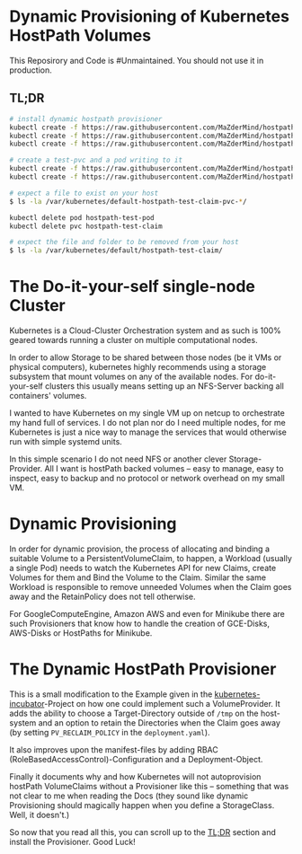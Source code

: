 # Dynamic Provisioning of Kubernetes HostPath Volumes
This Reposirory and Code is #Unmaintained. You should not use it in production.

## TL;DR
```bash
# install dynamic hostpath provisioner
kubectl create -f https://raw.githubusercontent.com/MaZderMind/hostpath-provisioner/master/manifests/rbac.yaml
kubectl create -f https://raw.githubusercontent.com/MaZderMind/hostpath-provisioner/master/manifests/deployment.yaml
kubectl create -f https://raw.githubusercontent.com/MaZderMind/hostpath-provisioner/master/manifests/storageclass.yaml

# create a test-pvc and a pod writing to it
kubectl create -f https://raw.githubusercontent.com/MaZderMind/hostpath-provisioner/master/manifests/test-claim.yaml
kubectl create -f https://raw.githubusercontent.com/MaZderMind/hostpath-provisioner/master/manifests/test-pod.yaml

# expect a file to exist on your host
$ ls -la /var/kubernetes/default-hostpath-test-claim-pvc-*/

kubectl delete pod hostpath-test-pod
kubectl delete pvc hostpath-test-claim

# expect the file and folder to be removed from your host
$ ls -la /var/kubernetes/default/hostpath-test-claim/
```

# The Do-it-your-self single-node Cluster
Kubernetes is a Cloud-Cluster Orchestration system and as such is 100% geared towards running a cluster on multiple computational nodes.

In order to allow Storage to be shared between those nodes (be it VMs or physical computers), kubernetes highly recommends using a storage subsystem that mount volumes on any of the available nodes. For do-it-your-self clusters this usually means setting up an NFS-Server backing all containers' volumes.

I wanted to have Kubernetes on my single VM up on netcup to orchestrate my hand full of services. I do not plan nor do I need multiple nodes, for me Kubernetes is just a nice way to manage the services that would otherwise run with simple systemd units.

In this simple scenario I do not need NFS or another clever Storage-Provider. All I want is hostPath backed volumes – easy to manage, easy to inspect, easy to backup and no protocol or network overhead on my small VM.

# Dynamic Provisioning
In order for dynamic provision, the process of allocating and binding a suitable Volume to a PersistentVolumeClaim, to happen, a Workload (usually a single Pod) needs to watch the Kubernetes API for new Claims, create Volumes for them and Bind the Volume to the Claim. Similar the same Workload is responsible to remove unneeded Volumes when the Claim goes away and the RetainPolicy does not tell otherwise.

For GoogleComputeEngine, Amazon AWS and even for Minikube there are such Provisioners that know how to handle the creation of GCE-Disks, AWS-Disks or HostPaths for Minikube.

# The Dynamic HostPath Provisioner
This is a small modification to the Example given in the [kubernetes-incubator](https://github.com/kubernetes-incubator/external-storage/tree/master/docs/demo/hostpath-provisioner)-Project on how one could implement such a VolumeProvider. It adds the ability to choose a Target-Directory outside of `/tmp` on the host-system and an option to retain the Directories when the Claim goes away (by setting `PV_RECLAIM_POLICY` in the `deployment.yaml`).

It also improves upon the manifest-files by adding RBAC (RoleBasedAccessControl)-Configuration and a Deployment-Object.

Finally it documents why and how Kubernetes will not autoprovision hostPath VolumeClaims without a Provisioner like this – something that was not clear to me when reading the Docs (they sound like dynamic Provisioning should magically happen when you define a StorageClass. Well, it doesn't.)

So now that you read all this, you can scroll up to the [TL;DR](#tl-dr) section and install the Provisioner. Good Luck!
